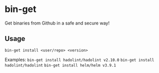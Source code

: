 # bin-get

Get binaries from Github in a safe and secure way!

## Usage


`bin-get install <user/repo> <version>`

Examples: 
`bin-get install hadolint/hadolint v2.10.0`
`bin-get install hadolint/hadolint`
`bin-get install helm/helm v3.9.1`